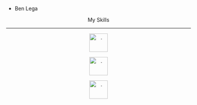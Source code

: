 - Ben Lega

<!---
CoderLega/CoderLega is a ✨ special ✨ repository because its `README.md` (this file) appears on your GitHub profile.
You can click the Preview link to take a look at your changes.
--->
<html lang="en">

<head>
    <meta charset="UTF-8">
    <meta name="viewport" content="width=device-width, initial-scale=1.0">
    <title>Document</title>
    <link rel="stylesheet" href="https://cdn.jsdelivr.net/npm/bootstrap@4.6.2/dist/css/bootstrap.min.css"
        integrity="sha384-xOolHFLEh07PJGoPkLv1IbcEPTNtaed2xpHsD9ESMhqIYd0nLMwNLD69Npy4HI+N" crossorigin="anonymous">
    
</head>

<body>
    <div class="container">
        <div class="row">
            <div class="col" style="text-align: center;"><span class="imge">My Skills</span>
                <hr>
            </div>
        </div>
        <div class="container">
            <div class="row">
                <div class="container" style="text-align: center;">
                    <a href="https://tr.wikipedia.org/wiki/CSS"><img src="/css3-logo-8724075274-seeklogo.com.png"
                            alt="." style="height: 50px;width: 50px;"></a>

 <a href="https://tr.wikipedia.org/wiki/HTML"><img src="/HTML5_logo_and_wordmark.svg.png" alt="."
                            style="height: 50px;width: 50px;"></a>

<a href="https://tr.wikipedia.org/wiki/Bootstrap_(%C3%B6ny%C3%BCz_k%C3%BCt%C3%BCphanesi)"><img
                            src="/bootstrap-5-logo-icon.png" alt="." style="height: 50px;width: 50px;"></a>

</div>
</div></div>
 </div>








<script src="https://cdn.jsdelivr.net/npm/jquery@3.5.1/dist/jquery.slim.min.js"
        integrity="sha384-DfXdz2htPH0lsSSs5nCTpuj/zy4C+OGpamoFVy38MVBnE+IbbVYUew+OrCXaRkfj"
        crossorigin="anonymous"></script>
 <script src="https://cdn.jsdelivr.net/npm/popper.js@1.16.1/dist/umd/popper.min.js"
        integrity="sha384-9/reFTGAW83EW2RDu2S0VKaIzap3H66lZH81PoYlFhbGU+6BZp6G7niu735Sk7lN"
        crossorigin="anonymous"></script>
 <script src="https://cdn.jsdelivr.net/npm/bootstrap@4.6.2/dist/js/bootstrap.min.js"
        integrity="sha384-+sLIOodYLS7CIrQpBjl+C7nPvqq+FbNUBDunl/OZv93DB7Ln/533i8e/mZXLi/P+"
        crossorigin="anonymous"></script>
</body>

</html>
     
